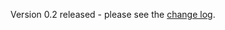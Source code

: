 <!--
.. title: Version 0.2 released
.. slug: version-0-2-released
.. date: 2009-12-04 10:49:06
.. tags: Releases
.. category:
.. link:
.. description:
.. type: text
-->

Version 0.2 released - please see the [change log](/ChangeLog.txt).
